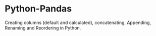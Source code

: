 # Python-Pandas
Creating columns (default and calculated), concatenating, Appending, Renaming and Reordering in Python.
